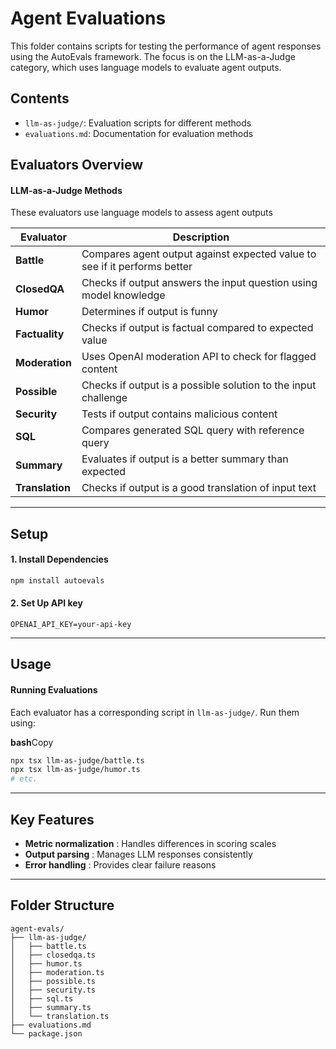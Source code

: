 # Agent Evaluations

This folder contains scripts for testing the performance of  agent responses using the AutoEvals framework. The focus is on the LLM-as-a-Judge category, which uses language models to evaluate agent outputs.

## Contents

* `llm-as-judge/`: Evaluation scripts for different methods
* `evaluations.md`: Documentation for evaluation methods

## Evaluators Overview

#### LLM-as-a-Judge Methods

These evaluators use language models to assess agent outputs

| Evaluator             | Description                                                               |
| --------------------- | ------------------------------------------------------------------------- |
| **Battle**      | Compares agent output against expected value to see if it performs better |
| **ClosedQA**    | Checks if output answers the input question using model knowledge         |
| **Humor**       | Determines if output is funny                                             |
| **Factuality**  | Checks if output is factual compared to expected value                    |
| **Moderation**  | Uses OpenAI moderation API to check for flagged content                   |
| **Possible**    | Checks if output is a possible solution to the input challenge            |
| **Security**    | Tests if output contains malicious content                                |
| **SQL**         | Compares generated SQL query with reference query                         |
| **Summary**     | Evaluates if output is a better summary than expected                     |
| **Translation** | Checks if output is a good translation of input text                      |

---

## Setup

#### 1. Install Dependencies

```bash
npm install autoevals
```

#### 2. Set Up API key

```env
OPENAI_API_KEY=your-api-key
```

---

## Usage

#### Running Evaluations

Each evaluator has a corresponding script in `llm-as-judge/`. Run them using:

**bash**Copy

```bash
npx tsx llm-as-judge/battle.ts
npx tsx llm-as-judge/humor.ts
# etc.
```

---

## Key Features

* **Metric normalization** : Handles differences in scoring scales
* **Output parsing** : Manages LLM responses consistently
* **Error handling** : Provides clear failure reasons

---

## Folder Structure

```
agent-evals/
├── llm-as-judge/
│   ├── battle.ts
│   ├── closedqa.ts
│   ├── humor.ts
│   ├── moderation.ts
│   ├── possible.ts
│   ├── security.ts
│   ├── sql.ts
│   ├── summary.ts
│   └── translation.ts
├── evaluations.md
└── package.json
```
